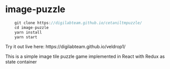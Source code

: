 # image-puzzle
<!-- ![Build, test and deploy](https://digilabteam.github.io/cetaniltmpuzzle/actions/workflows/ci.yml/badge.svg) -->

<p>

```javascript
    git clone https://digilabteam.github.io/cetaniltmpuzzle/
    cd image-puzzle
    yarn install
    yarn start
```
<p>Try it out live here: https://digilabteam.github.io/veldrop1/  
<p>This is a simple image tile puzzle game implemented in React with Redux as state container  
    
<!-- ![Alt text](https://digilabteam.github.io/cetaniltmpuzzle/blob/main/screenshot.png?raw=true 'Image puzzle') -->

<!-- ![Alt text](https://digilabteam.github.io/cetaniltmpuzzle/blob/main/image-puzzle.gif?raw=true 'Image puzzle animation') -->
